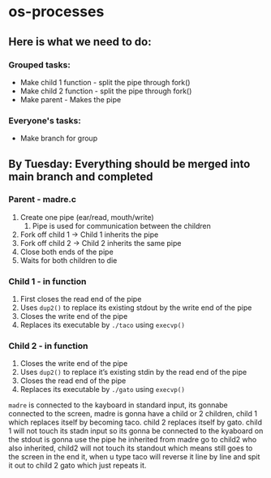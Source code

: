 # os-processes
## Here is what we need to do:

### Grouped tasks:
* Make child 1 function - split the pipe through fork()
* Make child 2 function  - split the pipe through fork()
* Make parent - Makes the pipe

### Everyone's tasks:
* Make branch for group

## By Tuesday: Everything should be merged into main branch and completed

### Parent - madre.c

1. Create one pipe (ear/read, mouth/write)
    1. Pipe is used for communication between the children
2. Fork off child 1 → Child 1 inherits the pipe
3. Fork off child 2 → Child 2 inherits the same pipe
4. Close both ends of the pipe
5. Waits for both children to die

### Child 1 - in function

1. First closes the read end of the pipe
2. Uses `dup2()` to replace its existing stdout by the write end of the pipe
3. Closes the write end of the pipe
4. Replaces its executable by `./taco` using `execvp()`

### Child 2 - in function

1. Closes the write end of the pipe
2. Uses `dup2()` to replace it’s existing stdin by the read end of the pipe
3. Closes the read end of the pipe
4. Replaces its executable by `./gato` using `execvp()`


`madre` is connected to the kayboard in standard input, its gonnabe connected to
the screen, madre is gonna have a child or 2 children,  child 1 which replaces
itself by becoming taco. child 2 replaces itself by gato. child 1 will not touch
its stadn input so its gonna be connected to the kyaboard on the stdout is gonna
use the pipe he inherited from madre go to child2 who also inherited, child2 will
not touch its standout which means still goes to the screen in the end it, when u type
taco will reverse it line by line and spit it out to child 2 gato which just repeats
it.
